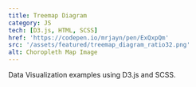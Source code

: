 ```yaml
---
title: Treemap Diagram
category: JS
tech: [D3.js, HTML, SCSS]
href: 'https://codepen.io/mrjayn/pen/ExQxpQm'
src: '/assets/featured/treemap_diagram_ratio32.png'
alt: Choropleth Map Image
---
```


Data Visualization examples using D3.js and SCSS.
